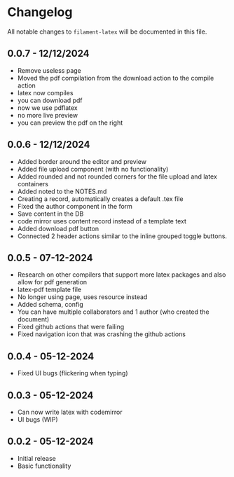 # Changelog

All notable changes to `filament-latex` will be documented in this file.

## 0.0.7 - 12/12/2024

- Remove useless page
- Moved the pdf compilation from the download action to the compile action
- latex now compiles
- you can download pdf
- now we use pdflatex
- no more live preview
- you can preview the pdf on the right

## 0.0.6 - 12/12/2024

- Added border around the editor and preview
- Added file upload component (with no functionality)
- Added rounded and not rounded corners for the file upload and latex containers
- Added noted to the NOTES.md
- Creating a record, automatically creates a default .tex file
- Fixed the author component in the form
- Save content in the DB
- code mirror uses content record instead of a template text
- Added download pdf button
- Connected 2 header actions similar to the inline grouped toggle buttons.

## 0.0.5 - 07-12-2024
- Research on other compilers that support more latex packages and also allow for pdf generation
- latex-pdf template file
- No longer using page, uses resource instead
- Added schema, config
- You can have multiple collaborators and 1 author (who created the document)
- Fixed github actions that were failing
- Fixed navigation icon that was crashing the github actions

## 0.0.4 - 05-12-2024

- Fixed UI bugs (flickering when typing)

## 0.0.3 - 05-12-2024

- Can now write latex with codemirror
- UI bugs (WIP)

## 0.0.2 - 05-12-2024

- Initial release
- Basic functionality
